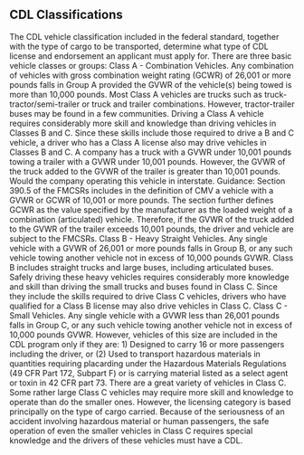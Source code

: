 ## CDL Classifications
The CDL vehicle classification included in the federal standard, together with the type of cargo to be transported, determine what type of CDL license and endorsement an applicant must apply for. There are three basic vehicle classes or groups:
Class A - Combination Vehicles. Any combination of vehicles with gross combination weight rating (GCWR) of 26,001 or more pounds falls in Group A provided the GVWR of the vehicle(s) being towed is more than 10,000 pounds. Most Class A vehicles are trucks such as truck-tractor/semi-trailer or truck and trailer combinations. However, tractor-trailer buses may be found in a few communities. Driving a Class A vehicle requires considerably more skill and knowledge than driving vehicles in Classes B and C. Since these skills include those required to drive a B and C vehicle, a driver who has a Class A license also may drive vehicles in Classes B and C.
A company has a truck with a GVWR under 10,001 pounds towing a trailer with a GVWR under 10,001 pounds. However, the GVWR of the truck added to the GVWR of the trailer is greater than 10,001 pounds. Would the company operating this vehicle in interstate.
Guidance: Section 390.5 of the FMCSRs includes in the definition of CMV a vehicle with a GVWR or GCWR of 10,001 or more pounds. The section further defines GCWR as the value specified by the manufacturer as the loaded weight of a combination (articulated) vehicle. Therefore, if the GVWR of the truck added to the GVWR of the trailer exceeds 10,001 pounds, the driver and vehicle are subject to the FMCSRs.
Class B - Heavy Straight Vehicles. Any single vehicle with a GVWR of 26,001 or more pounds falls in Group B, or any such vehicle towing another vehicle not in excess of 10,000 pounds GVWR. Class B includes straight trucks and large buses, including articulated buses. Safely driving these heavy vehicles requires considerably more knowledge and skill than driving the small trucks and buses found in Class C. Since they include the skills required to drive Class C vehicles, drivers who have qualified for a Class B license may also drive vehicles in Class C.
Class C - Small Vehicles. Any single vehicle with a GVWR less than 26,001 pounds falls in Group C, or any such vehicle towing another vehicle not in excess of 10,000 pounds GVWR. However, vehicles of this size are included in the CDL program only if they are: 1) Designed to carry 16 or more passengers including the driver, or (2) Used to transport hazardous materials in quantities requiring placarding under the Hazardous Materials Regulations (49 CFR Part 172, Subpart F) or is carrying material listed as a select agent or toxin in 42 CFR part 73.
There are a great variety of vehicles in Class C. Some rather large Class C vehicles may require more skill and knowledge to operate than do the smaller ones. However, the licensing category is based principally on the type of cargo carried. Because of the seriousness of an accident involving hazardous material or human passengers, the safe operation of even the smaller vehicles in Class C requires special knowledge and the drivers of these vehicles must have a CDL.